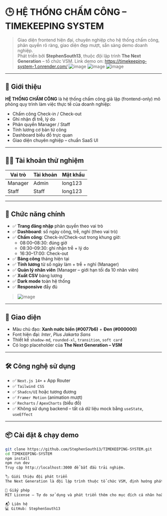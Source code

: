 # 🕒 HỆ THỐNG CHẤM CÔNG – TIMEKEEPING SYSTEM

> Giao diện frontend hiện đại, chuyên nghiệp cho hệ thống chấm công, phân quyền rõ ràng, giao diện đẹp mượt, sẵn sàng demo doanh nghiệp.  
> Phát triển bởi **StephenSouth13**, thuộc đội lập trình **The Next Generation** – tổ chức VSM.
> Link demo on: https://timekeeping-system-1.onrender.com/
> ![image](https://github.com/user-attachments/assets/4ec7aa5c-d0e3-4e7e-b0aa-22bb8e1de6c7)
> ![image](https://github.com/user-attachments/assets/053b102d-5590-46d6-a0b9-ad86e8d35b6b)
> ![image](https://github.com/user-attachments/assets/c8a3047d-ebfc-4f5d-b7fa-8d038fff4c4e)


---

## 🚀 Giới thiệu

**HỆ THỐNG CHẤM CÔNG** là hệ thống chấm công giả lập (frontend-only) mô phỏng quy trình làm việc thực tế của doanh nghiệp:

- Chấm công Check-in / Check-out
- Ghi nhận đi trễ, lý do
- Phân quyền Manager / Staff
- Tính lương cơ bản từ công
- Dashboard biểu đồ trực quan
- Giao diện chuyên nghiệp – chuẩn SaaS UI

---

## 🧑‍💼 Tài khoản thử nghiệm

| Vai trò   | Tài khoản | Mật khẩu |
|-----------|-----------|----------|
| Manager   | Admin     | long123  |
| Staff     | Staff     | long123  |

---

## 🧩 Chức năng chính

- ✅ **Trang đăng nhập** phân quyền theo vai trò
- ✅ **Dashboard**: số ngày công, trễ, nghỉ (theo vai trò)
- ✅ **Chấm công**: Check-in/Check-out trong khung giờ:
  - 08:00–08:30: đúng giờ
  - 08:30–09:30: ghi nhận trễ + lý do
  - 16:30–17:00: Check-out
- ✅ **Bảng công** tháng hiện tại
- ✅ **Tính lương** từ số ngày làm + trễ + nghỉ (Manager)
- ✅ **Quản lý nhân viên** (Manager – giới hạn tối đa 10 nhân viên)
- ✅ **Xuất CSV** bảng lương
- ✅ **Dark mode** toàn hệ thống
- ✅ **Responsive** đầy đủ
> ![image](https://github.com/user-attachments/assets/21185ca3-e74c-4272-8501-42b61903282f)
>


---

## 🎨 Giao diện

- Màu chủ đạo: **Xanh nước biển (#0077b6)** + **Đen (#000000)**
- Font hiện đại: *Inter*, *Plus Jakarta Sans*
- Thiết kế `shadow-md`, `rounded-xl`, `transition`, `soft card`
- Có logo placeholder của **The Next Generation – VSM**

---

## 🛠️ Công nghệ sử dụng

- ✅ `Next.js 14+` + App Router
- ✅ `Tailwind CSS`
- ✅ `Shadcn/UI` hoặc tương đương
- ✅ `Framer Motion` (animation mượt)
- ✅ `Recharts` / `ApexCharts` (biểu đồ)
- ✅ Không sử dụng backend – tất cả dữ liệu mock bằng `useState`, `useEffect`

---

## 📦 Cài đặt & chạy demo

```bash
git clone https://github.com/StephenSouth13/TIMEKEEPING-SYSTEM.git
cd TIMEKEEPING-SYSTEM
npm install
npm run dev
Truy cập http://localhost:3000 để bắt đầu trải nghiệm.

🏷️ Giới thiệu đội phát triển
The Next Generation là đội lập trình thuộc tổ chức VSM, định hướng phát triển các sản phẩm ứng dụng công nghệ hiện đại, UX/UI chuẩn doanh nghiệp, tối ưu quy trình quản trị nội bộ.

📄 Giấy phép
MIT License – Tự do sử dụng và phát triển thêm cho mục đích cá nhân hoặc tổ chức.

📬 Liên hệ
💻 GitHub: StephenSouth13
